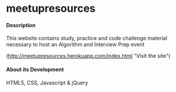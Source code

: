meetupresources
===============

#### Description
This website contains study, practice and code challenge material necessary to host an Algorithm and Interview Prep event 

(http://meetupresources.herokuapp.com/index.html "Visit the site")

#### About its Development
HTML5, CSS, Javascript & jQuery

